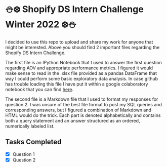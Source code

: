 # ⛄️❄️ Shopify DS Intern Challenge Winter 2022 ❄️⛄️ 

I decided to use this repo to upload and share my work for anyone that might be interested. Above you should find 2 important files regarding the Shopify DS Intern Challenge. 

The first file is an IPython Notebook that I used to answer the first question regarding AOV and appropriate performance metrics. I figured it would make sense to read in the .xlsx file provided as a pandas DataFrame that way I could perform some basic exploratory data analysis. In case github has trouble loading this file I have put it within a google colaboratory notebook that you can find [here](https://colab.research.google.com/drive/1wXgs6aRazh0dADRu7RrDuLOlMNzIeGB9?authuser=2).

The second file is a Markdown file that I used to format my responses for question 2. I was unsure of the best file format to post my SQL queries and corresponding answers, but I figured a combination of Markdown and HTML would do the trick. Each part is denoted alphabetically and contains both a query statement and an answer structured as an ordered, numerically labeled list.

## Tasks Completed
- [x] Question 1
- [x] Question 2
